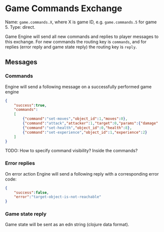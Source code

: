# Game Commands Exchange

Name: `game.commands.X`, where X is game ID, e.g. `game.commands.5` for game 5.
Type: direct.

Game Engine will send all new commands and replies to player messages to this exchange.
For new commands the routing key is `commands`, and for replies (error reply and game state reply) the routing key is `reply`.

## Messages

### Commands

Engine will send a following message on a successfully performed game engine
```json
{
    "success":true,
    "commands":
    [
        {"command":"set-moves","object_id":1,"moves":0},
        {"command":"attack","attacker":1,"target":0,"params":{"damage":2,"outcome":"critical","type":"melee"}},
        {"command":"set-health","object_id":0,"health":8},
        {"command":"set-experience","object_id":1,"experience":2}
    ]
}
```

TODO: How to specify command visibility? Inside the commands?

### Error replies

On error action Engine will send a following reply with a corresponding error code:

```json
{
    "success":false,
    "error":"target-object-is-not-reachable"
}
```

### Game state reply

Game state will be sent as an edn string (clojure data format).
